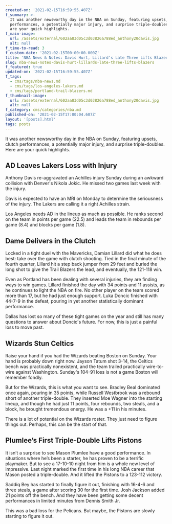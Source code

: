 ```yaml
---
created-on: '2021-02-15T16:59:55.407Z'
f_summary: >-
  It was another newsworthy day in the NBA on Sunday, featuring upsets, clutch
  performances, a potentially major injury, and surprise triple-doubles. Here
  are your quick highlights.
f_main-image:
  url: /assets/external/602aa83d05c3d03826a788ed_anthony20davis.jpg
  alt: null
f_time-to-read: 3
f_custom-date: '2021-02-15T00:00:00.000Z'
title: 'NBA News & Notes: Davis Hurt, Lillard’s Late Three Lifts Blazers'
slug: nba-news-notes-davis-hurt-lillards-late-three-lifts-blazers
f_featured: true
updated-on: '2021-02-15T16:59:55.407Z'
f_tags:
  - cms/tags/nba-news.md
  - cms/tags/los-angeles-lakers.md
  - cms/tags/portland-trail-blazers.md
f_thumbnail-image:
  url: /assets/external/602aa83d05c3d03826a788ed_anthony20davis.jpg
  alt: null
f_category: cms/categories/nba.md
published-on: '2021-02-15T17:00:04.607Z'
layout: '[posts].html'
tags: posts
---
```


It was another newsworthy day in the NBA on Sunday, featuring upsets, clutch performances, a potentially major injury, and surprise triple-doubles. Here are your quick highlights.

AD Leaves Lakers Loss with Injury
---------------------------------

Anthony Davis re-aggravated an Achilles injury Sunday during an awkward collision with Denver's Nikola Jokic. He missed two games last week with the injury.

Davis is expected to have an MRI on Monday to determine the seriousness of the injury. The Lakers are calling it a right Achilles strain.

Los Angeles needs AD in the lineup as much as possible. He ranks second on the team in points per game (22.5) and leads the team in rebounds per game (8.4) and blocks per game (1.8).

Dame Delivers in the Clutch
---------------------------

Locked in a tight duel with the Mavericks, Damian Lillard did what he does best: take over the game with clutch shooting. Tied in the final minute of the fourth quarter, Lillard hit a step back jumper from 29 feet and buried the long shot to give the Trail Blazers the lead, and eventually, the 121-118 win.

Even as Portland has been dealing with several injuries, they are finding ways to win games. Lillard finished the day with 34 points and 11 assists, as he continues to light the NBA on fire. No other player on the team scored more than 17, but he had just enough support. Luka Doncic finished with 44-7-9 in the defeat, pouring in yet another statistically dominant performance.

Dallas has lost so many of these tight games on the year and still has many questions to answer about Doncic's future. For now, this is just a painful loss to move past.

Wizards Stun Celtics
--------------------

Raise your hand if you had the Wizards beating Boston on Sunday. Your hand is probably down right now. Jayson Tatum shot 3-14, the Celtics bench was practically nonexistent, and the team trailed practically wire-to-wire against Washington. Sunday's 104-91 loss is not a game Boston will remember fondly.

But for the Wizards, this is what you want to see. Bradley Beal dominated once again, pouring in 35 points, while Russell Westbrook was a rebound short of another triple-double. They inserted Moe Wagner into the starting lineup, and though he had just 11 points, four rebounds, two steals, and a block, he brought tremendous energy. He was a +11 in his minutes.

There is a lot of potential on the Wizards roster. They just need to figure things out. Perhaps, this can be the start of that.

Plumlee’s First Triple-Double Lifts Pistons
-------------------------------------------

It isn’t a surprise to see Mason Plumlee have a good performance. In situations where he’s been a starter, he has proven to be a terrific playmaker. But to see a 17-10-10 night from him is a whole new level of impressive. Last night marked the first time in his long NBA career that Mason posted a triple-double. And it lifted the Pistons to a 123-112 victory.

Saddiq Bey has started to finally figure it out, finishing with 16-4-6 and three steals, a game after scoring 30 for the first time. Josh Jackson added 21 points off the bench. And they have been getting some decent performances in limited minutes from Dennis Smith Jr.

This was a bad loss for the Pelicans. But maybe, the Pistons are slowly starting to figure it out.
